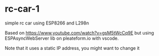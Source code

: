 # rc-car-1
simple rc car using ESP8266 and L298n

Based on https://www.youtube.com/watch?v=gsM5tWcCq9E but using ESPAsyncWebServer lib on pleateform.io  with vscode.

Note that it uses a static IP address, you might want to change it
